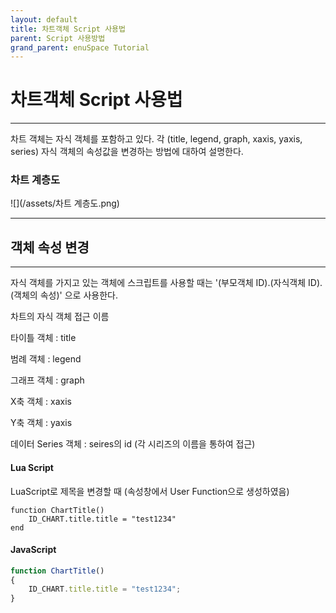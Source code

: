 ```yaml
---
layout: default
title: 차트객체 Script 사용법
parent: Script 사용방법
grand_parent: enuSpace Tutorial
---
```


# 차트객체 Script 사용법

---

차트 객체는 자식 객체를 포함하고 있다. 각 \(title, legend, graph, xaxis, yaxis, series\) 자식 객체의 속성값을 변경하는 방법에 대하여 설명한다. 

### 차트 계층도

![](/assets/차트 계층도.png)

---

## 객체 속성 변경

---

자식 객체를 가지고 있는 객체에 스크립트를 사용할 때는 '\(부모객체 ID\).\(자식객체 ID\).\(객체의 속성\)' 으로 사용한다.

차트의 자식 객체 접근 이름

타이틀 객체 : title

범례 객체 : legend

그래프 객체 : graph

X축 객체 : xaxis

Y축 객체 : yaxis

데이터 Series 객체 : seires의 id \(각 시리즈의 이름을 통하여 접근\)

#### Lua Script

LuaScript로 제목을 변경할 때 \(속성창에서 User Function으로 생성하였음\)

```
function ChartTitle()
    ID_CHART.title.title = "test1234"
end
```

#### JavaScript

```js
function ChartTitle()
{
    ID_CHART.title.title = "test1234";
}
```



